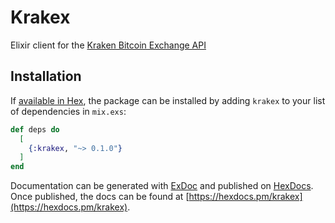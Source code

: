 # Krakex

Elixir client for the [Kraken Bitcoin Exchange API](https://www.kraken.com/help/api)

## Installation

If [available in Hex](https://hex.pm/docs/publish), the package can be installed
by adding `krakex` to your list of dependencies in `mix.exs`:

```elixir
def deps do
  [
    {:krakex, "~> 0.1.0"}
  ]
end
```

Documentation can be generated with [ExDoc](https://github.com/elixir-lang/ex_doc)
and published on [HexDocs](https://hexdocs.pm). Once published, the docs can
be found at [https://hexdocs.pm/krakex](https://hexdocs.pm/krakex).

